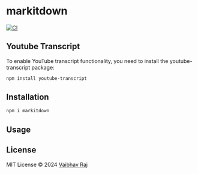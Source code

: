 # markitdown

[![CI](https://github.com/dead8309/markitdown/actions/workflows/ci.yml/badge.svg)](https://github.com/dead8309/markitdown/actions/workflows/ci.yml)

## Youtube Transcript

To enable YouTube transcript functionality, you need to install the youtube-transcript package:

```bash
npm install youtube-transcript
```

## Installation

```bash
npm i markitdown
```

## Usage

## License

MIT License © 2024 [Vaibhav Raj](https://github.com/dead8309)
